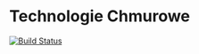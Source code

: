 # Technologie Chmurowe

[![Build Status](https://travis-ci.com/piotrkira/tc.svg?token=uVgNXAGyrftbtqf1bhqQ&branch=master)](https://travis-ci.com/piotrkira/tc)

